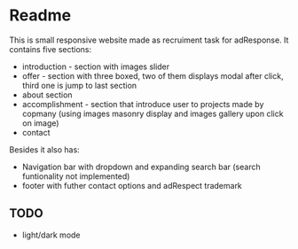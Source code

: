 # Readme
This is small responsive website made as recruiment task for adResponse. It contains five sections:
- introduction - section with images slider
- offer - section with three boxed, two of them displays modal after click, third one is jump to last section
- about section
- accomplishment - section that introduce user to projects made by copmany (using images masonry display and images gallery upon click on image)
- contact 

Besides it also has:
- Navigation bar with dropdown and expanding search bar (search funtionality not implemented)
- footer with futher contact options and adRespect trademark

## TODO
- light/dark mode
